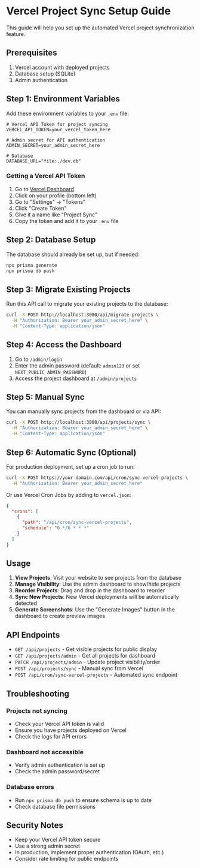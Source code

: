 # Vercel Project Sync Setup Guide

This guide will help you set up the automated Vercel project synchronization feature.

## Prerequisites

1. Vercel account with deployed projects
2. Database setup (SQLite)
3. Admin authentication

## Step 1: Environment Variables

Add these environment variables to your `.env` file:

```env
# Vercel API Token for project syncing
VERCEL_API_TOKEN=your_vercel_token_here

# Admin secret for API authentication
ADMIN_SECRET=your_admin_secret_here

# Database
DATABASE_URL="file:./dev.db"
```

### Getting a Vercel API Token

1. Go to [Vercel Dashboard](https://vercel.com/dashboard)
2. Click on your profile (bottom left)
3. Go to "Settings" → "Tokens"
4. Click "Create Token"
5. Give it a name like "Project Sync"
6. Copy the token and add it to your `.env` file

## Step 2: Database Setup

The database should already be set up, but if needed:

```bash
npx prisma generate
npx prisma db push
```

## Step 3: Migrate Existing Projects

Run this API call to migrate your existing projects to the database:

```bash
curl -X POST http://localhost:3000/api/migrate-projects \
  -H "Authorization: Bearer your_admin_secret_here" \
  -H "Content-Type: application/json"
```

## Step 4: Access the Dashboard

1. Go to `/admin/login`
2. Enter the admin password (default: `admin123` or set `NEXT_PUBLIC_ADMIN_PASSWORD`)
3. Access the project dashboard at `/admin/projects`

## Step 5: Manual Sync

You can manually sync projects from the dashboard or via API:

```bash
curl -X POST http://localhost:3000/api/projects/sync \
  -H "Authorization: Bearer your_admin_secret_here" \
  -H "Content-Type: application/json"
```

## Step 6: Automatic Sync (Optional)

For production deployment, set up a cron job to run:

```bash
curl -X POST https://your-domain.com/api/cron/sync-vercel-projects \
  -H "Authorization: Bearer your_admin_secret_here"
```

Or use Vercel Cron Jobs by adding to `vercel.json`:

```json
{
  "crons": [
    {
      "path": "/api/cron/sync-vercel-projects",
      "schedule": "0 */6 * * *"
    }
  ]
}
```

## Usage

1. **View Projects**: Visit your website to see projects from the database
2. **Manage Visibility**: Use the admin dashboard to show/hide projects
3. **Reorder Projects**: Drag and drop in the dashboard to reorder
4. **Sync New Projects**: New Vercel deployments will be automatically detected
5. **Generate Screenshots**: Use the "Generate Images" button in the dashboard to create preview images

## API Endpoints

- `GET /api/projects` - Get visible projects for public display
- `GET /api/projects/admin` - Get all projects for dashboard
- `PATCH /api/projects/admin` - Update project visibility/order
- `POST /api/projects/sync` - Manual sync from Vercel
- `POST /api/cron/sync-vercel-projects` - Automated sync endpoint

## Troubleshooting

### Projects not syncing
- Check your Vercel API token is valid
- Ensure you have projects deployed on Vercel
- Check the logs for API errors

### Dashboard not accessible
- Verify admin authentication is set up
- Check the admin password/secret

### Database errors
- Run `npx prisma db push` to ensure schema is up to date
- Check database file permissions

## Security Notes

- Keep your Vercel API token secure
- Use a strong admin secret
- In production, implement proper authentication (OAuth, etc.)
- Consider rate limiting for public endpoints
